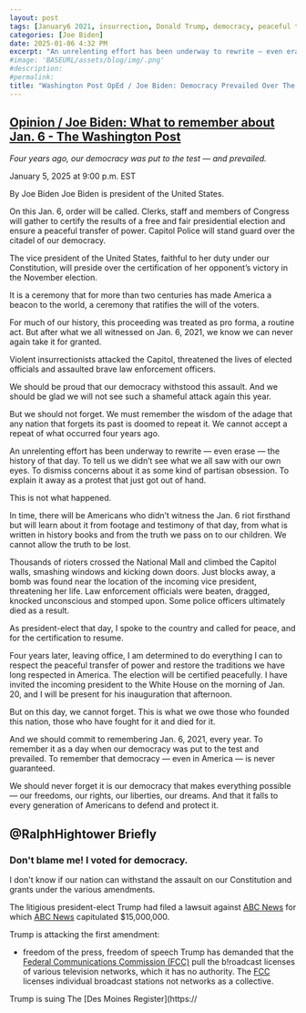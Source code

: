 ```yaml
---
layout: post
tags: [January6 2021, insurrection, Donald Trump, democracy, peaceful transfer of power, politics]
categories: [Joe Biden]
date: 2025-01-06 4:32 PM
excerpt: "An unrelenting effort has been underway to rewrite — even erase — the history of that day. To tell us we didn’t see what we all saw with our own eyes. To dismiss concerns about it as some kind of partisan obsession. To explain it away as a protest that just got out of hand."
#image: 'BASEURL/assets/blog/img/.png'
#description:
#permalink:
title: "Washington Post OpEd / Joe Biden: Democracy Prevailed Over The January 6, 2021 Insurrectionists"
---
```



## [Opinion / Joe Biden: What to remember about Jan. 6 - The Washington Post](https://www.washingtonpost.com/opinions/2025/01/05/president-biden-jan-6-democracy/)

*Four years ago, our democracy was put to the test — and prevailed.*

January 5, 2025 at 9:00 p.m. EST

By Joe Biden
Joe Biden is president of the United States.

On this Jan. 6, order will be called. Clerks, staff and members of Congress will gather to certify the results of a free and fair presidential election and ensure a peaceful transfer of power. Capitol Police will stand guard over the citadel of our democracy.

The vice president of the United States, faithful to her duty under our Constitution, will preside over the certification of her opponent’s victory in the November election.

It is a ceremony that for more than two centuries has made America a beacon to the world, a ceremony that ratifies the will of the voters.

For much of our history, this proceeding was treated as pro forma, a routine act. But after what we all witnessed on Jan. 6, 2021, we know we can never again take it for granted.

Violent insurrectionists attacked the Capitol, threatened the lives of elected officials and assaulted brave law enforcement officers.

We should be proud that our democracy withstood this assault. And we should be glad we will not see such a shameful attack again this year.

But we should not forget. We must remember the wisdom of the adage that any nation that forgets its past is doomed to repeat it. We cannot accept a repeat of what occurred four years ago.

An unrelenting effort has been underway to rewrite — even erase — the history of that day. To tell us we didn’t see what we all saw with our own eyes. To dismiss concerns about it as some kind of partisan obsession. To explain it away as a protest that just got out of hand.

This is not what happened.

In time, there will be Americans who didn’t witness the Jan. 6 riot firsthand but will learn about it from footage and testimony of that day, from what is written in history books and from the truth we pass on to our children. We cannot allow the truth to be lost.

Thousands of rioters crossed the National Mall and climbed the Capitol walls, smashing windows and kicking down doors. Just blocks away, a bomb was found near the location of the incoming vice president, threatening her life. Law enforcement officials were beaten, dragged, knocked unconscious and stomped upon. Some police officers ultimately died as a result.

As president-elect that day, I spoke to the country and called for peace, and for the certification to resume.

Four years later, leaving office, I am determined to do everything I can to respect the peaceful transfer of power and restore the traditions we have long respected in America. The election will be certified peacefully. I have invited the incoming president to the White House on the morning of Jan. 20, and I will be present for his inauguration that afternoon.

But on this day, we cannot forget. This is what we owe those who founded this nation, those who have fought for it and died for it.

And we should commit to remembering Jan. 6, 2021, every year. To remember it as a day when our democracy was put to the test and prevailed. To remember that democracy — even in America — is never guaranteed.

We should never forget it is our democracy that makes everything possible — our freedoms, our rights, our liberties, our dreams. And that it falls to every generation of Americans to defend and protect it.

## @RalphHightower Briefly 

### Don't blame me! I voted for democracy. 

I don't know if our nation can withstand the assault on our Constitution and grants under the various amendments.

The litigious president-elect Trump had filed a lawsuit against [ABC News](https://abcnews.go.com/) for which [ABC News](https://abcnews.go.com/) capitulated $15,000,000.

Trump is attacking the first amendment:
- freedom of the press,  freedom of speech 
Trump has demanded that the [Federal Communications Commission (FCC)](https://www.fcc.gov/) pull the b!roadcast licenses of various television networks, which it has no authority. The [FCC](https://www.fcc.gov/) licenses individual broadcast stations not networks as a collective.

Trump is suing The [Des Moines Register](https://
